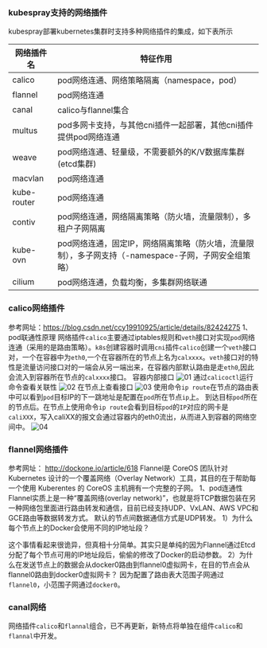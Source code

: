 ### kubespray支持的网络插件
kubespray部署kubernetes集群时支持多种网络插件的集成，如下表所示

网络插件名 | 特征作用
---------|---------
calico   | pod网络连通、网络策略隔离（namespace，pod）
flannel  | pod网络连通
canal    | calico与flannel集合
multus   | pod多网卡支持，与其他cni插件一起部署，其他cni插件提供pod网络连通
weave    | pod网络连通、轻量级，不需要额外的K/V数据库集群(etcd集群)
macvlan  | pod网络连通
kube-router| pod网络连通
contiv   | pod网络连通，网络隔离策略（防火墙，流量限制），多租户子网隔离
kube-ovn | pod网络连通，固定IP，网络隔离策略（防火墙，流量限制），多子网支持（-namespace-子网，子网安全组策略）
cilium | pod网络连通，负载均衡，多集群网络联通

### calico网络插件
参考网址：https://blog.csdn.net/ccy19910925/article/details/82424275
1、pod联通性原理
网络插件```calico```主要通过iptables规则和```veth```接口对实现```pod```网络连通（采用的是路由策略）。```k8s```创建容器时调用```cni```插件```calico```创建一个```veth```接口对，一个在容器中为```eth0```,一个在容器所在的节点上名为```calxxxx```。```veth```接口对的特性是流量访问接口对的一端会从另一端出来，在容器内部默认路由是走```eth0```,因此会流入到容器所在节点的```calxxxx```接口。
容器内部接口
![01](./calicol/01.png "01")
通过```calicoctl```运行命令查看关联性
![02](./calicol/02.png "02")
在节点上查看接口
![03](./calicol/03.png "03")
使用命令```ip route```在节点的路由表中可以看到```pod```目标IP的下一跳地址是配置在```pod```所在节点```ip```上。
到达目标```pod```所在的节点后。在节点上使用命令```ip route```会看到目标```pod```的```IP```对应的网卡是```caliXXX```，写入caliXX的报文会通过容器内的eth0流出，从而进入到容器的网络空间中。
![04](./calicol/04.png "04")

### flannel网络插件
参考网址： http://dockone.io/article/618
Flannel是 CoreOS 团队针对 Kubernetes 设计的一个覆盖网络（Overlay Network）工具，其目的在于帮助每一个使用 Kuberentes 的 CoreOS 主机拥有一个完整的子网。
1、pod连通性
Flannel实质上是一种“覆盖网络(overlay network)”，也就是将TCP数据包装在另一种网络包里面进行路由转发和通信，目前已经支持UDP、VxLAN、AWS VPC和GCE路由等数据转发方式。
默认的节点间数据通信方式是UDP转发。
1）为什么每个节点上的Docker会使用不同的IP地址段？

这个事情看起来很诡异，但真相十分简单。其实只是单纯的因为Flannel通过Etcd分配了每个节点可用的IP地址段后，偷偷的修改了Docker的启动参数。
2）为什么在发送节点上的数据会从docker0路由到flannel0虚拟网卡，在目的节点会从flannel0路由到docker0虚拟网卡？
因为配置了路由表大范围子网通过```flannel0```，小范围子网通过```docker0```。

### canal网络
网络插件```calico```和```flannal```组合，已不再更新，新特点将单独在组件```calico```和```flannal```中开发。



